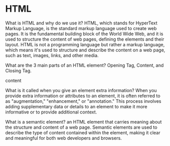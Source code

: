 # HTML 
What is HTML and why do we use it?
HTML, which stands for HyperText Markup Language, is the standard markup language used to create web pages. It is the fundamental building block of the World Wide Web, and it is used to structure the content of web pages, defining the elements and their layout. HTML is not a programming language but rather a markup language, which means it's used to structure and describe the content on a web page, such as text, images, links, and other media.

What are the 3 main parts of an HTML element?
Opening Tag, Content, and Closing Tag. <p>content</p>

What is it called when you give an element extra information?
When you provide extra information or attributes to an element, it is often referred to as "augmentation," "enhancement," or "annotation." This process involves adding supplementary data or details to an element to make it more informative or to provide additional context.

What is a semantic element?
an HTML element that carries meaning about the structure and content of a web page. Semantic elements are used to describe the type of content contained within the element, making it clear and meaningful for both web developers and browsers.